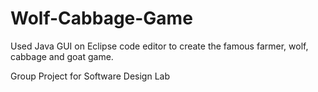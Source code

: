 # Wolf-Cabbage-Game
Used Java GUI on Eclipse code editor to create the famous farmer, wolf, cabbage and goat game.

Group Project for Software Design Lab
